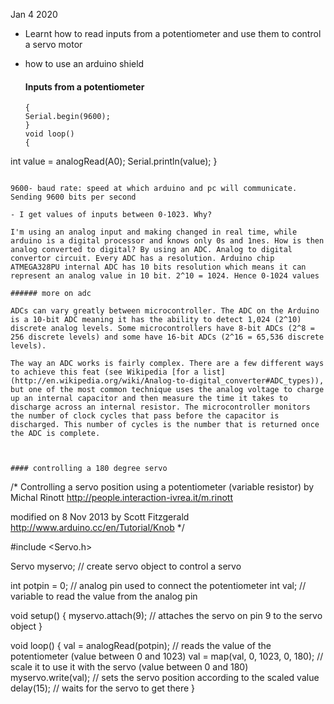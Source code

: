 Jan 4 2020

- Learnt how to read inputs from a potentiometer and use them to control a servo motor

- how to use an arduino shield

  
  
  #### Inputs from a potentiometer
  
  ```void setup()
  {
  Serial.begin(9600);
  }
  void loop()
  {
int value = analogRead(A0);
  Serial.println(value);
  }
  ```

9600- baud rate: speed at which arduino and pc will communicate. Sending 9600 bits per second

- I get values of inputs between 0-1023. Why?

  I'm using an analog input and making changed in real time, while arduino is a digital processor and knows only 0s and 1nes. How is then analog converted to digital? By using an ADC. Analog to digital convertor circuit. Every ADC has a resolution. Arduino chip ATMEGA328PU internal ADC has 10 bits resolution which means it can represent an analog value in 10 bit. 2^10 = 1024. Hence 0-1024 values

###### more on adc

ADCs can vary greatly between microcontroller. The ADC on the Arduino is a 10-bit ADC meaning it has the ability to detect 1,024 (2^10) discrete analog levels. Some microcontrollers have 8-bit ADCs (2^8 = 256 discrete levels) and some have 16-bit ADCs (2^16 = 65,536 discrete levels).

The way an ADC works is fairly complex. There are a few different ways to achieve this feat (see Wikipedia [for a list](http://en.wikipedia.org/wiki/Analog-to-digital_converter#ADC_types)), but one of the most common technique uses the analog voltage to charge up an internal capacitor and then measure the time it takes to discharge across an internal resistor. The microcontroller monitors the number of clock cycles that pass before the capacitor is discharged. This number of cycles is the number that is returned once the ADC is complete.



#### controlling a 180 degree servo

```
/*
 Controlling a servo position using a potentiometer (variable resistor)
 by Michal Rinott <http://people.interaction-ivrea.it/m.rinott>

 modified on 8 Nov 2013
 by Scott Fitzgerald
 http://www.arduino.cc/en/Tutorial/Knob
*/

#include <Servo.h>

Servo myservo;  // create servo object to control a servo

int potpin = 0;  // analog pin used to connect the potentiometer
int val;    // variable to read the value from the analog pin

void setup() {
  myservo.attach(9);  // attaches the servo on pin 9 to the servo object
}

void loop() {
  val = analogRead(potpin);            // reads the value of the potentiometer (value between 0 and 1023)
  val = map(val, 0, 1023, 0, 180);     // scale it to use it with the servo (value between 0 and 180)
  myservo.write(val);                  // sets the servo position according to the scaled value
  delay(15);                           // waits for the servo to get there
}

```







